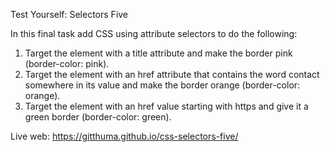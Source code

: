 Test Yourself: Selectors Five

In this final task add CSS using attribute selectors to do the following:

1. Target the <a> element with a title attribute and make the border pink (border-color: pink).
2. Target the <a> element with an href attribute that contains the word contact somewhere in its value and make the border orange (border-color: orange).
3. Target the <a> element with an href value starting with https and give it a green border (border-color: green).

Live web: https://gitthuma.github.io/css-selectors-five/
